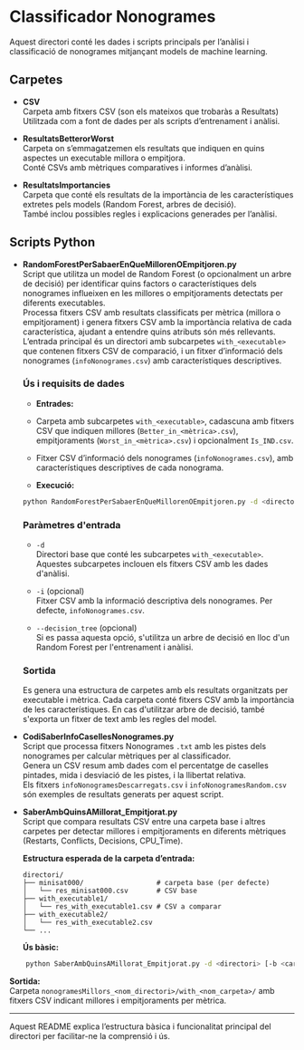 # Classificador Nonogrames

Aquest directori conté les dades i scripts principals per l’anàlisi i classificació de nonogrames mitjançant models de machine learning.

## Carpetes

- **CSV**  
  Carpeta amb fitxers CSV (son els mateixos que trobaràs a Resultats)  
  Utilitzada com a font de dades per als scripts d’entrenament i anàlisi.

- **ResultatsBetterorWorst**  
  Carpeta on s’emmagatzemen els resultats que indiquen en quins aspectes un executable millora o empitjora.  
  Conté CSVs amb mètriques comparatives i informes d’anàlisi.

- **ResultatsImportancies**  
  Carpeta que conté els resultats de la importància de les característiques extretes pels models (Random Forest, arbres de decisió).  
  També inclou possibles regles i explicacions generades per l’anàlisi.

## Scripts Python

- **RandomForestPerSabaerEnQueMillorenOEmpitjoren.py**  
  Script que utilitza un model de Random Forest (o opcionalment un arbre de decisió) per identificar quins factors o característiques dels nonogrames influeixen en les millores o empitjoraments detectats per diferents executables.  
  Processa fitxers CSV amb resultats classificats per mètrica (millora o empitjorament) i genera fitxers CSV amb la importància relativa de cada característica, ajudant a entendre quins atributs són més rellevants.  
  L’entrada principal és un directori amb subcarpetes `with_<executable>` que contenen fitxers CSV de comparació, i un fitxer d’informació dels nonogrames (`infoNonogrames.csv`) amb característiques descriptives.
    ### Ús i requisits de dades

    - **Entrades:**  
     - Carpeta amb subcarpetes `with_<executable>`, cadascuna amb fitxers CSV que indiquen millores (`Better_in_<mètrica>.csv`), empitjoraments (`Worst_in_<mètrica>.csv`) i opcionalment `Is_IND.csv`.  
    - Fitxer CSV d’informació dels nonogrames (`infoNonogrames.csv`), amb característiques descriptives de cada nonograma.

    - **Execució:**  
    ```bash
    python RandomForestPerSabaerEnQueMillorenOEmpitjoren.py -d <directori> [-i <info_csv>] [--decision_tree]
    ```
    ### Paràmetres d'entrada

    - `-d`  
  Directori base que conté les subcarpetes `with_<executable>`. Aquestes subcarpetes inclouen els fitxers CSV amb les dades d'anàlisi.

    - `-i` (opcional)  
      Fitxer CSV amb la informació descriptiva dels nonogrames. Per defecte, `infoNonogrames.csv`.

    - `--decision_tree` (opcional)  
      Si es passa aquesta opció, s'utilitza un arbre de decisió en lloc d'un Random Forest per l'entrenament i anàlisi.

    ### Sortida

    Es genera una estructura de carpetes amb els resultats organitzats per executable i mètrica. Cada carpeta conté fitxers CSV amb la importància de les característiques. En cas d'utilitzar arbre de decisió, també s'exporta un fitxer de text amb les regles del model.




- **CodiSaberInfoCasellesNonogrames.py**  
  Script que processa fitxers Nonogrames `.txt` amb les pistes dels nonogrames per calcular mètriques per al classificador.  
  Genera un CSV resum amb dades com el percentatge de caselles pintades, mida i desviació de les pistes, i la llibertat relativa.  
  Els fitxers `infoNonogramesDescarregats.csv` i `infoNonogramesRandom.csv` són exemples de resultats generats per aquest script.  

- **SaberAmbQuinsAMillorat_Empitjorat.py**  
  Script que compara resultats CSV entre una carpeta base i altres carpetes per detectar millores i empitjoraments en diferents mètriques (Restarts, Conflicts, Decisions, CPU_Time).

  **Estructura esperada de la carpeta d’entrada:**
    ```plaintext
    directori/
    ├── minisat000/                  # carpeta base (per defecte)
    │   └── res_minisat000.csv       # CSV base
    ├── with_executable1/
    │   └── res_with_executable1.csv # CSV a comparar
    ├── with_executable2/
    │   └── res_with_executable2.csv
    └── ...
    ```
  **Ús bàsic:**
```bash
    python SaberAmbQuinsAMillorat_Empitjorat.py -d <directori> [-b <carpeta_base>]
```
**Sortida:**  
Carpeta `nonogramesMillors_<nom_directori>/with_<nom_carpeta>/` amb fitxers CSV indicant millores i empitjoraments per mètrica.



---

Aquest README explica l’estructura bàsica i funcionalitat principal del directori per facilitar-ne la comprensió i ús.
